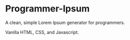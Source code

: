 # Programmer-Ipsum
A clean, simple Lorem Ipsum generator for programmers.

Vanilla HTML, CSS, and Javascript.
